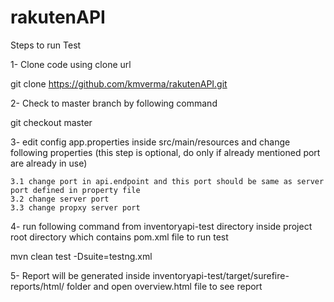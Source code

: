 # rakutenAPI
Steps to run Test 

1- Clone code using clone url 

git clone https://github.com/kmverma/rakutenAPI.git

2- Check to master branch by following command

git checkout master

3- edit config app.properties inside src/main/resources and change following properties (this step is optional, do only if already mentioned port are already in use)

	3.1 change port in api.endpoint and this port should be same as server port defined in property file
	3.2 change server port
	3.3 change propxy server port

4- run following command from inventoryapi-test directory inside project root directory which contains pom.xml file to run test 

 mvn clean test  -Dsuite=testng.xml

5- Report will be generated inside inventoryapi-test/target/surefire-reports/html/ folder and open overview.html file to see report
